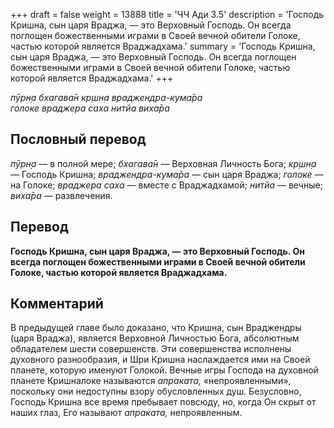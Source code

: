 +++
draft = false
weight = 13888
title = 'ЧЧ Ади 3.5'
description = 'Господь Кришна, сын царя Враджа, — это Верховный Господь. Он всегда поглощен божественными играми в Своей вечной обители Голоке, частью которой является Враджадхама.'
summary = 'Господь Кришна, сын царя Враджа, — это Верховный Господь. Он всегда поглощен божественными играми в Своей вечной обители Голоке, частью которой является Враджадхама.'
+++

_пӯрн̣а бхагава̄н кр̣шн̣а враджендра-кума̄ра  
голоке враджера саха нитйа виха̄ра_

## Пословный перевод

_пӯрн̣а_ — в полной мере; _бхагава̄н_ — Верховная Личность Бога; _кр̣шн̣а_ — Господь Кришна; _враджендра_\-_кума̄ра_ — сын царя Враджа; _голоке_ — на Голоке; _враджера_ _саха_ — вместе с Враджадхамой; _нитйа_ — вечные; _виха̄ра_ — развлечения.

## Перевод

**Господь Кришна, сын царя Враджа, — это Верховный Господь. Он всегда поглощен божественными играми в Своей вечной обители Голоке, частью которой является Враджадхама.**

## Комментарий

В предыдущей главе было доказано, что Кришна, сын Враджендры (царя Враджа), является Верховной Личностью Бога, абсолютным обладателем шести совершенств. Эти совершенства исполнены духовного разнообразия, и Шри Кришна наслаждается ими на Своей планете, которую именуют Голокой. Вечные игры Господа на духовной планете Кришналоке называются _апраката,_ «непроявленными», поскольку они недоступны взору обусловленных душ. Безусловно, Господь Кришна все время пребывает повсюду, но, когда Он скрыт от наших глаз, Его называют _апраката,_ непроявленным.
